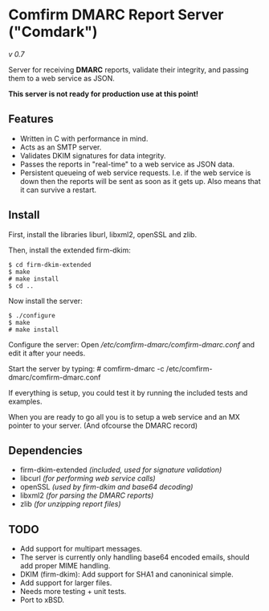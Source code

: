 Comfirm DMARC Report Server ("Comdark")
=======================================
*v 0.7*

Server for receiving **DMARC** reports, validate their integrity, and passing them to a web service as JSON.

**This server is not ready for production use at this point!**


Features
--------

* Written in C with performance in mind.
* Acts as an SMTP server.
* Validates DKIM signatures for data integrity.
* Passes the reports in "real-time" to a web service as JSON data.
* Persistent queueing of web service requests. I.e. if the web service is down then the reports will be sent as soon as it gets up. Also means that it can survive a restart.

Install
-------

First, install the libraries liburl, libxml2, openSSL and zlib.

Then, install the extended firm-dkim:
    
    $ cd firm-dkim-extended
    $ make
    # make install
    $ cd ..
    
Now install the server:

    $ ./configure
    $ make
    # make install

Configure the server:
Open */etc/comfirm-dmarc/comfirm-dmarc.conf* and edit it after your needs.

Start the server by typing:
    # comfirm-dmarc -c /etc/comfirm-dmarc/comfirm-dmarc.conf

If everything is setup, you could test it by running the included tests and examples.

When you are ready to go all you is to setup a web service and an MX pointer to your server.
(And ofcourse the DMARC record)

Dependencies
------------

* firm-dkim-extended *(included, used for signature validation)*
* libcurl *(for performing web service calls)*
* openSSL *(used by firm-dkim and base64 decoding)*
* libxml2 *(for parsing the DMARC reports)*
* zlib *(for unzipping report files)* 

TODO
----

* Add support for multipart messages.
* The server is currently only handling base64 encoded emails, should add proper MIME handling.
* DKIM (firm-dkim): Add support for SHA1 and canoninical simple.
* Add support for larger files.
* Needs more testing + unit tests.
* Port to xBSD.

